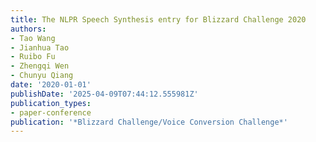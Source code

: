 ```yaml
---
title: The NLPR Speech Synthesis entry for Blizzard Challenge 2020
authors:
- Tao Wang
- Jianhua Tao
- Ruibo Fu
- Zhengqi Wen
- Chunyu Qiang
date: '2020-01-01'
publishDate: '2025-04-09T07:44:12.555981Z'
publication_types:
- paper-conference
publication: '*Blizzard Challenge/Voice Conversion Challenge*'
---
```

